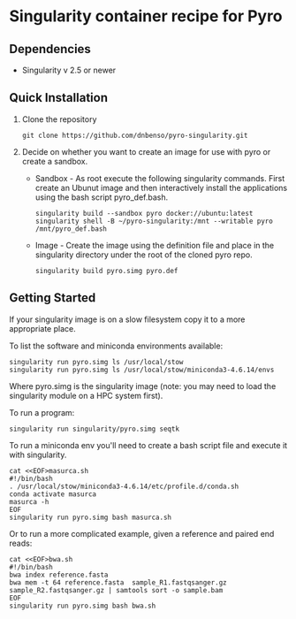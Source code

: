 Singularity container recipe for Pyro
====

Dependencies
------------ 

- Singularity v 2.5 or newer

Quick Installation
------------------ 

1. Clone the repository
   ```
   git clone https://github.com/dnbenso/pyro-singularity.git
   ```

2. Decide on whether you want to create an image for use with pyro or create a
   sandbox.
    * Sandbox - As root execute the following singularity commands. First
      create an Ubunut image and then interactively install the applications
      using the bash script pyro_def.bash.
        ```
        singularity build --sandbox pyro docker://ubuntu:latest
        singularity shell -B ~/pyro-singularity:/mnt --writable pyro
        /mnt/pyro_def.bash
        ```
    * Image - Create the image using the definition file and place in the
      singularity directory under the root of the cloned pyro repo.
        ```
        singularity build pyro.simg pyro.def
        ```
Getting Started
---------------

If your singularity image is on a slow filesystem copy it to a more appropriate
place.

To list the software and miniconda environments available:
  ```
  singularity run pyro.simg ls /usr/local/stow
  singularity run pyro.simg ls /usr/local/stow/miniconda3-4.6.14/envs
  ```
Where pyro.simg is the singularity image (note: you may need to load the
singularity module on a HPC system first).

To run a program:
  ```
  singularity run singularity/pyro.simg seqtk
  ```

To run a miniconda env you'll need to create a bash script file and execute it
with singularity.
  ```
  cat <<EOF>masurca.sh
  #!/bin/bash
  . /usr/local/stow/miniconda3-4.6.14/etc/profile.d/conda.sh
  conda activate masurca
  masurca -h
  EOF
  singularity run pyro.simg bash masurca.sh
  ```
  
Or to run a more complicated example, given a reference and paired end reads:
  ```
  cat <<EOF>bwa.sh
  #!/bin/bash
  bwa index reference.fasta
  bwa mem -t 64 reference.fasta  sample_R1.fastqsanger.gz  sample_R2.fastqsanger.gz | samtools sort -o sample.bam
  EOF
  singularity run pyro.simg bash bwa.sh
  ```


